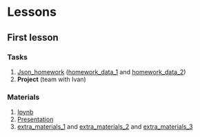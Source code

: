 # Lessons

## First lesson

### Tasks

1. [Json_homework](first_year/first_semester/algorithms_data_structures/lesson_1/json_homework_1.pdf) ([homework_data_1](https://drive.google.com/file/d/1PmVatjwcIF_CG1g1uua34xmR5LbieIxO/view?usp=sharing) and [homework_data_2](https://drive.google.com/file/d/1PnRqUCi5Kmp9qHzQnEznISQt4paA4QvR/view?usp=sharing))
2. **Project** (team with Ivan)

### Materials

1. [Ipynb](https://colab.research.google.com/drive/1BH3KDhQ6tAqEMvTcjMxEJ8QKYpHdsH5n?usp=sharing)
2. [Presentation](first_year/first_semester/algorithms_data_structures/lesson_1/json_lesson_1.pdf)
3. [extra_materials_1](https://python-scripts.com/json) and [extra_materials_2](https://habr.com/ru/articles/757180/) and [extra_materials_3](https://pythonist.ru/format-dannyh-json-v-python/)